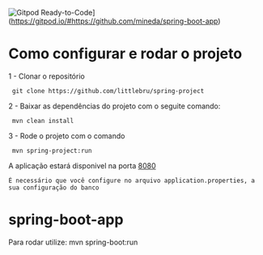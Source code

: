 ![Gitpod Ready-to-Code](https://img.shields.io/badge/Gitpod-Ready--to--Code-blue?logo=gitpod)](https://gitpod.io/#https://github.com/mineda/spring-boot-app)



# Como configurar e rodar o projeto

1 - Clonar o repositório
	 
	 git clone https://github.com/littlebru/spring-project
2 - Baixar as dependências do projeto com o seguite comando:

	 mvn clean install
3 - Rode o projeto com o comando

	 mvn spring-project:run

A aplicação estará disponivel na porta [8080](localhost:8080)


	
	É necessário que você configure no arquivo application.properties, a sua configuração do banco
	

# spring-boot-app


Para rodar utilize: mvn spring-boot:run
	
